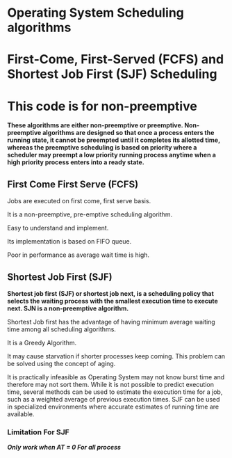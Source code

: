 # Operating System Scheduling algorithms 
# First-Come, First-Served (FCFS) and Shortest Job First (SJF) Scheduling
# This code is for non-preemptive

**These algorithms are either non-preemptive or preemptive. Non-preemptive algorithms are designed so that once a process enters the running state, it cannot be preempted until it completes its allotted time, whereas the preemptive scheduling is based on priority where a scheduler may preempt a low priority running process anytime when a high priority process enters into a ready state.**


## First Come First Serve (FCFS)


Jobs are executed on first come, first serve basis.


It is a non-preemptive, pre-emptive scheduling algorithm.


Easy to understand and implement.


Its implementation is based on FIFO queue.


Poor in performance as average wait time is high.


## Shortest Job First (SJF)

**Shortest job first (SJF) or shortest job next, is a scheduling policy that selects the waiting process with the smallest execution time to execute next. SJN is a non-preemptive algorithm.**

Shortest Job first has the advantage of having minimum average waiting time among all scheduling algorithms. 

It is a Greedy Algorithm. 

It may cause starvation if shorter processes keep coming. This problem can be solved using the concept of aging.

It is practically infeasible as Operating System may not know burst time and therefore may not sort them. While it is not possible to 
predict execution time, several methods can be used to estimate the execution time for a job, such as a weighted average of previous execution times. SJF can be used in specialized environments where accurate estimates of running time are available.


### Limitation For SJF
 ***Only work when AT = 0 For all process***
